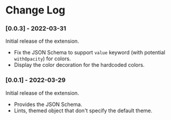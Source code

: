 # Change Log


### [0.0.3] - 2022-03-31

Initial release of the extension.
- Fix the JSON Schema to support `value` keyword (with potential `withOpacity`) for colors.
- Display the color decoration for the hardcoded colors.



### [0.0.1] - 2022-03-29

Initial release of the extension.
- Provides the JSON Schema.
- Lints, themed object that don't specify the default theme.
